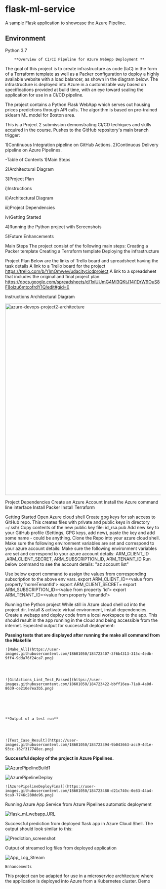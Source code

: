 # flask-ml-service
A sample Flask application to showcase the Azure Pipeline.

## Environment
Python 3.7

		**Overview of CI/CI Pipeline for Azure WebApp Deployment **
		
The goal of this project is to create infrastructure as code (IaC) in the form of a Terraform template as well as a Packer configuration to deploy a highly available website with a load balancer, as shown in the diagram below. The infrastructure is deployed into Azure in a customizable way based on specifications provided at build time, with an eye toward scaling the application for use in a CI/CD pipeline.

The project contains a Python Flask WebApp which serves out housing prices predictions through API calls. The algorithm is based on pre-trained sklearn ML model for Boston area.

This is a Project 2 submission demonstrating CI/CD techiques and skills acquired in the course.
Pushes to the GitHub repository's main branch trigger:

1)Continuous Integration pipeline on GitHub Actions.
2)Continuous Delivery pipeline on Azure Pipelines.
 
-Table of Contents
1)Main Steps

2)Architectural Diagram

3)Project Plan

i)Instructions

ii)Architectural Diagram

iii)Project Dependencies

iv)Getting Started

4)Running the Python project with Screenshots

5)Future Enhancements

 
Main Steps
The project consist of the following main steps:
Creating a Packer template
Creating a Terraform template
Deploying the infrastructure
 
   Project Plan
Below are the links of Trello board and spreadsheet having the task details
A link to a Trello board for the project
	https://trello.com/b/YImOmwev/udacitycicdproject
A link to a spreadsheet that includes the original and final project plan
	https://docs.google.com/spreadsheets/d/1xiUUmG4Ml3QKtJ14i1DrW9OuS8F8olzu6mtcofrdY1Q/edit#gid=0
 
Instructions
Architectural Diagram
 
 <img width="619" alt="azure-devops-project2-architecture" src="https://user-images.githubusercontent.com/18601050/184720437-2707d201-274f-4e8e-ba67-27e68f572a91.png">


Project Dependencies
Create an Azure Account
Install the Azure command line interface
Install Packer
Install Terraform
 
Getting Started
Open Azure cloud shell
Create gpg keys for ssh access to GitHub repo. This creates files with private and public keys in directory ~/.ssh/
Copy contents of the new public key file: id_rsa.pub
Add new key to your GitHub profile (Settings, GPG keys, add new), paste the key and add some name - could be anything.
Clone the Repo into your azure cloud shell.
Make sure the following environment variables are set and correspond to your azure account details:
Make sure the following environment variables are set and correspond to your azure account details:
ARM_CLIENT_ID ,ARM_CLIENT_SECRET, ARM_SUBSCRIPTION_ID, ARM_TENANT_ID
Run below command to see the account details:
	"az account list"
 
Use below export command to assign the values from corresponding subscription to the above env vars.
export ARM_CLIENT_ID=<value from property 'homeTenantId'>
export ARM_CLIENT_SECRET=<value from>
export ARM_SUBSCRIPTION_ID=<value from property 'id'>
export ARM_TENANT_ID=<value from property 'tenantId'>
 
Running the Python project
While still in Azure cloud shell cd into the project dir.
Install & activate virtual environment, install dependencies.
Create a webapp and deploy code from a local workspace to the app.
This should result in the app running in the cloud and being accessible from the internet. Expected output for successfull deployment:
 
**Passing tests that are displayed after running the make all command from the Makefile**
	
	
	
	![Make_All](https://user-images.githubusercontent.com/18601050/184723407-3f6b4313-315c-4edb-9ff4-9dda76f24ca7.png)

	
	
	
	![GitActions_Lint_Test_Passed](https://user-images.githubusercontent.com/18601050/184723422-bbff16ea-71a8-4a8d-8639-ce210e7ea3b5.png)

	
	

	

	**Output of a test run**
	
	
	
	
	![Test_Case_Result](https://user-images.githubusercontent.com/18601050/184723394-9b043663-acc9-4d1e-93cc-162f317748ec.png)

	




**Successful deploy of the project in Azure Pipelines.** 

	
	
 
![AzurePipelineBuild1](https://user-images.githubusercontent.com/18601050/184720564-013e30c9-b9d3-4594-be20-052f94e52658.png)
	
	
	

	
![AzurePipelineDeploy](https://user-images.githubusercontent.com/18601050/184720621-86edc3ca-f3aa-4afe-a31e-127ed6d8bea9.png)

 
	


	
	
	![AzurePipelineDeployFinal](https://user-images.githubusercontent.com/18601050/184723480-d21c740c-0e83-44a4-9ca9-7746c280de96.png)

	
	
	
	
	
Running Azure App Service from Azure Pipelines automatic deployment
	
	
	
	
![flask_ml_webapp_URL](https://user-images.githubusercontent.com/18601050/184722885-114573fa-a7fb-4714-a646-32ff981e03df.png)

	
	
	
	

Successful prediction from deployed flask app in Azure Cloud Shell. The output should look similar to this:
	
	
	
	
![Prediction_screenshot](https://user-images.githubusercontent.com/18601050/184723109-6968feaf-42ec-4c42-b620-00966d72abae.png)


	
	
	
Output of streamed log files from deployed application

	
	
	
![App_Log_Stream](https://user-images.githubusercontent.com/18601050/184723143-7623e309-d13b-4697-ad1e-1fc07c971487.png)
	

	


	
	
	Enhancements
	
	
This project can be adapted for use in a microservice architecture where the application is deployed into Azure from a Kubernetes cluster.
Demo

